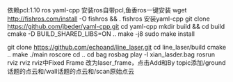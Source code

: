 依赖pcl:1.10  ros  yaml-cpp
安装ros自带pcl,鱼香ros一键安装
wget http://fishros.com/install -O fishros && . fishros
安装yaml-cpp
git clone https://github.com/jbeder/yaml-cpp.git
cd yaml-cpp
mkdir build && cd build
cmake -D BUILD_SHARED_LIBS=ON ..
make -j8
sudo make install

git clone https://github.com/echoand/line_laser.git
cd line_laser/build
cmake ..
make 
./main
roscore
cd ..
cd bag
rosbag play -l xian_lasder.bag
rosrun rviz rviz
rviz中Fixed Frame  改为laser_frame，点击Add和By topic添加/ground话题的点云和/wall话题的点云和/scan原始点云
